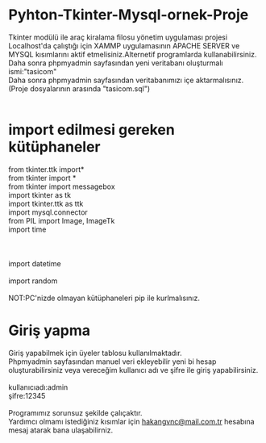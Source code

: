 # Pyhton-Tkinter-Mysql-ornek-Proje
 Tkinter modülü ile araç kiralama filosu yönetim uygulaması projesi<br>
 Localhost'da çalıştığı için XAMMP uygulamasının APACHE SERVER ve MYSQL kısımlarını aktif etmelisiniz.Alternetif programlarda kullanabilirsiniz.<br>
 Daha sonra phpmyadmin sayfasından yeni veritabanı oluşturmalı ismi:"tasicom"<br>
 Daha sonra phpmyadmin sayfasından veritabanımızı içe aktarmalısınız.(Proje dosyalarının arasında "tasicom.sql") <br>
<br>
# import edilmesi gereken kütüphaneler

from tkinter.ttk import*<br>
from tkinter import *<br>
from tkinter import messagebox<br>
import tkinter as tk<br>
import tkinter.ttk as ttk<br>
import mysql.connector<br>
from PIL import Image, ImageTk<br>
import time<br><br><br><br>
import datetime<br><br>
import random<br>
<br>
NOT:PC'nizde olmayan kütüphaneleri pip ile kurlmalısınız.

# Giriş yapma
Giriş yapabilmek için üyeler tablosu kullanılmaktadır.<br>
Phpmyadmin sayfasından manuel veri ekleyebilir yeni bi hesap oluşturabilirsiniz veya vereceğim kullanıcı adı ve şifre ile giriş yapabilirsiniz.<br>
<br>
kullanıcıadı:admin <br>
şifre:12345<br>
<br>
Programımız sorunsuz şekilde çalıçaktır.<br>
Yardımcı olmamı istediğiniz kısımlar için hakangvnc@mail.com.tr hesabına mesaj atarak bana ulaşabilirniz.<br>
